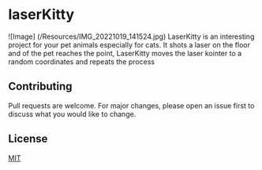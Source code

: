 # laserKitty
![Image] (/Resources/IMG_20221019_141524.jpg)
LaserKitty is an interesting project for your pet animals especially for cats. It shots a laser on the floor and of the pet reaches the point, LaserKitty moves the laser kointer to a random coordinates and repeats the process 

## Contributing
Pull requests are welcome. For major changes, please open an issue first to discuss what you would like to change.

## License
[MIT](https://choosealicense.com/licenses/mit/)
